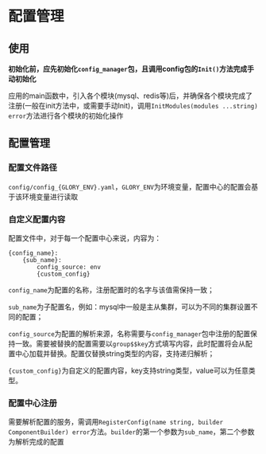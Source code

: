 # 配置管理

## 使用

**初始化前，应先初始化`config_manager`包，且调用config包的`Init()`方法完成手动初始化**

应用的main函数中，引入各个模块(mysql、redis等)后，并确保各个模块完成了注册(一般在init方法中，或需要手动Init)，调用`InitModules(modules ...string) error`方法进行各个模块的初始化操作

## 配置管理
### 配置文件路径

`config/config_{GLORY_ENV}.yaml`，`GLORY_ENV`为环境变量，配置中心的配置会基于该环境变量进行读取

### 自定义配置内容

配置文件中，对于每一个配置中心来说，内容为：

```
{config_name}:
    {sub_name}:
        config_source: env
        {custom_config}
```

`config_name`为配置的名称，注册配置时的名字与该值需保持一致；

`sub_name`为子配置名，例如：mysql中一般是主从集群，可以为不同的集群设置不同的配置；

`config_source`为配置的解析来源，名称需要与`config_manager`包中注册的配置保持一致。需要被替换的配置需要以`group$$key`方式填写内容，此时配置将会从配置中心加载并替换。配置仅替换string类型的内容，支持递归解析；

`{custom_config}`为自定义的配置内容，key支持string类型，value可以为任意类型。

### 配置中心注册

需要解析配置的服务，需调用`RegisterConfig(name string, builder ComponentBuilder) error`方法。`builder`的第一个参数为`sub_name`，第二个参数为解析完成的配置
